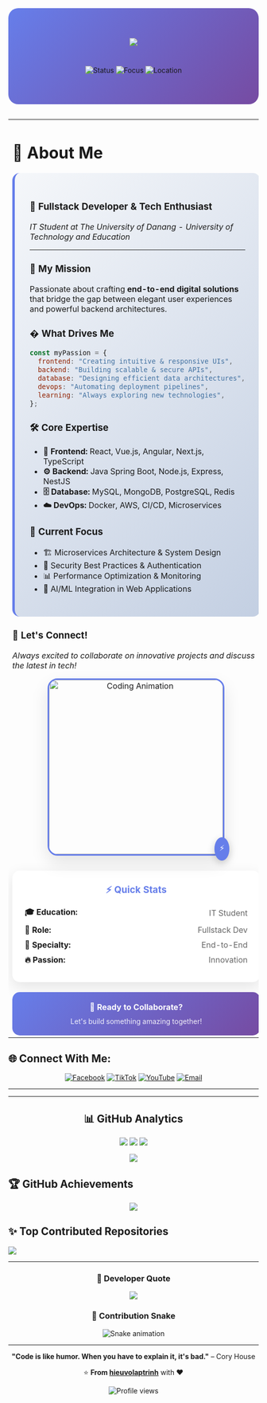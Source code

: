 <!-- Header với animation và gradient background -->
<div align="center" style="background: linear-gradient(135deg, #667eea 0%, #764ba2 100%); padding: 60px 20px; border-radius: 20px; margin-bottom: 30px;">
  <img src="https://readme-typing-svg.herokuapp.com/?font=Righteous&size=40&center=true&vCenter=true&width=600&height=80&duration=4000&lines=Hi+There!+👋;I'm+Vo+Nguyen+Dai+Hieu!;Fullstack+Developer;Welcome+to+my+Profile!" style="margin-bottom: 20px;"/>
  
  <div style="margin-top: 20px;">
    <img src="https://img.shields.io/badge/Status-Available%20for%20Work-brightgreen?style=for-the-badge&logo=checkmarx&logoColor=white" alt="Status"/>
    <img src="https://img.shields.io/badge/Focus-Full%20Stack%20Development-blue?style=for-the-badge&logo=dev.to&logoColor=white" alt="Focus"/>
    <img src="https://img.shields.io/badge/Location-Da%20Nang,%20Vietnam-red?style=for-the-badge&logo=google-maps&logoColor=white" alt="Location"/>
  </div>
</div>

<!-- Main content với improved layout -->
<div align="center">
  
<table>
<tr>
<td width="50%" valign="top">

<!-- About Me Section -->

# 💫 About Me

<div style="background: linear-gradient(135deg, #f5f7fa 0%, #c3cfe2 100%); padding: 30px; border-radius: 15px; border-left: 5px solid #667eea; margin: 20px 0;">

### 🚀 **Fullstack Developer & Tech Enthusiast**

_IT Student at The University of Danang - University of Technology and Education_

---

### 🎯 **My Mission**

Passionate about crafting **end-to-end digital solutions** that bridge the gap between elegant user experiences and powerful backend architectures.

### � **What Drives Me**

```javascript
const myPassion = {
  frontend: "Creating intuitive & responsive UIs",
  backend: "Building scalable & secure APIs",
  database: "Designing efficient data architectures",
  devops: "Automating deployment pipelines",
  learning: "Always exploring new technologies",
};
```

### 🛠️ **Core Expertise**

- **🎨 Frontend:** React, Vue.js, Angular, Next.js, TypeScript
- **⚙️ Backend:** Java Spring Boot, Node.js, Express, NestJS
- **🗄️ Database:** MySQL, MongoDB, PostgreSQL, Redis
- **☁️ DevOps:** Docker, AWS, CI/CD, Microservices

### 🌱 **Current Focus**

- 🏗️ Microservices Architecture & System Design
- 🔐 Security Best Practices & Authentication
- 📊 Performance Optimization & Monitoring
- 🤖 AI/ML Integration in Web Applications

</div>

### 💬 **Let's Connect!**

_Always excited to collaborate on innovative projects and discuss the latest in tech!_

<div align="center">

<!-- Profile Image với enhanced styling -->
<div style="position: relative; display: inline-block; margin-bottom: 30px;">
  <img alt="Coding Animation" width="350" height="350" style="border-radius: 20px; box-shadow: 0 15px 35px rgba(0,0,0,0.1); border: 3px solid #667eea; object-fit: cover;" src="https://cdn.dribbble.com/users/1162077/screenshots/3848914/programmer.gif"/>
  <div style="position: absolute; bottom: -10px; right: -10px; background: #667eea; color: white; padding: 10px; border-radius: 50%; box-shadow: 0 5px 15px rgba(0,0,0,0.2);">
    ⚡
  </div>
</div>

<!-- Quick Stats -->
<div style="background: white; padding: 25px; border-radius: 15px; box-shadow: 0 10px 30px rgba(0,0,0,0.1); margin-bottom: 20px;">
  <h3 style="margin: 0 0 15px 0; color: #667eea;">⚡ Quick Stats</h3>
  
  <div style="display: flex; justify-content: space-between; align-items: center; margin: 10px 0;">
    <span style="font-weight: bold;">🎓 Education:</span>
    <span style="color: #666;">IT Student</span>
  </div>
  
  <div style="display: flex; justify-content: space-between; align-items: center; margin: 10px 0;">
    <span style="font-weight: bold;">💼 Role:</span>
    <span style="color: #666;">Fullstack Dev</span>
  </div>
  
  <div style="display: flex; justify-content: space-between; align-items: center; margin: 10px 0;">
    <span style="font-weight: bold;">🌟 Specialty:</span>
    <span style="color: #666;">End-to-End</span>
  </div>
  
  <div style="display: flex; justify-content: space-between; align-items: center; margin: 10px 0;">
    <span style="font-weight: bold;">🔥 Passion:</span>
    <span style="color: #666;">Innovation</span>
  </div>
</div>

<!-- Call to Action -->
<div style="background: linear-gradient(135deg, #667eea 0%, #764ba2 100%); padding: 20px; border-radius: 15px; color: white; text-align: center;">
  <h4 style="margin: 0 0 10px 0;">🤝 Ready to Collaborate?</h4>
  <p style="margin: 0; font-size: 14px; opacity: 0.9;">Let's build something amazing together!</p>
</div>

</td>
<td width="50%" valign="top">

<!-- Tech Stack Section -->

# 🛠️ Tech Stack & Tools

<div style="animation: slideInRight 1s ease-out;">

### 💻 **Programming Languages**

<div style="display: flex; flex-wrap: wrap; gap: 8px; margin: 15px 0; animation: fadeInUp 1.5s ease-out;">
  <img src="https://img.shields.io/badge/Java-%23ED8B00.svg?style=for-the-badge&logo=openjdk&logoColor=white" alt="Java" style="transition: transform 0.3s; cursor: pointer;" onmouseover="this.style.transform='scale(1.1)'" onmouseout="this.style.transform='scale(1)'">
  <img src="https://img.shields.io/badge/JavaScript-%23323330.svg?style=for-the-badge&logo=javascript&logoColor=%23F7DF1E" alt="JavaScript" style="transition: transform 0.3s; cursor: pointer;" onmouseover="this.style.transform='scale(1.1)'" onmouseout="this.style.transform='scale(1)'">
  <img src="https://img.shields.io/badge/Python-3670A0?style=for-the-badge&logo=python&logoColor=ffdd54" alt="Python" style="transition: transform 0.3s; cursor: pointer;" onmouseover="this.style.transform='scale(1.1)'" onmouseout="this.style.transform='scale(1)'">
  <img src="https://img.shields.io/badge/PHP-%23777BB4.svg?style=for-the-badge&logo=php&logoColor=white" alt="PHP" style="transition: transform 0.3s; cursor: pointer;" onmouseover="this.style.transform='scale(1.1)'" onmouseout="this.style.transform='scale(1)'">
  <img src="https://img.shields.io/badge/C-%2300599C.svg?style=for-the-badge&logo=c&logoColor=white" alt="C" style="transition: transform 0.3s; cursor: pointer;" onmouseover="this.style.transform='scale(1.1)'" onmouseout="this.style.transform='scale(1)'">
  <img src="https://img.shields.io/badge/C++-%2300599C.svg?style=for-the-badge&logo=c%2B%2B&logoColor=white" alt="C++" style="transition: transform 0.3s; cursor: pointer;" onmouseover="this.style.transform='scale(1.1)'" onmouseout="this.style.transform='scale(1)'">
</div>

### 🎨 **Frontend Development**

<div style="display: flex; flex-wrap: wrap; gap: 8px; margin: 15px 0; animation: fadeInUp 1.8s ease-out;">
  <img src="https://img.shields.io/badge/React-%2320232a.svg?style=for-the-badge&logo=react&logoColor=%2361DAFB" alt="React" style="transition: transform 0.3s; cursor: pointer;" onmouseover="this.style.transform='scale(1.1)'" onmouseout="this.style.transform='scale(1)'">
  <img src="https://img.shields.io/badge/Next.js-black?style=for-the-badge&logo=next.js&logoColor=white" alt="Next.js" style="transition: transform 0.3s; cursor: pointer;" onmouseover="this.style.transform='scale(1.1)'" onmouseout="this.style.transform='scale(1)'">
  <img src="https://img.shields.io/badge/Angular-%23DD0031.svg?style=for-the-badge&logo=angular&logoColor=white" alt="Angular" style="transition: transform 0.3s; cursor: pointer;" onmouseover="this.style.transform='scale(1.1)'" onmouseout="this.style.transform='scale(1)'">
  <img src="https://img.shields.io/badge/HTML5-%23E34F26.svg?style=for-the-badge&logo=html5&logoColor=white" alt="HTML5" style="transition: transform 0.3s; cursor: pointer;" onmouseover="this.style.transform='scale(1.1)'" onmouseout="this.style.transform='scale(1)'">
  <img src="https://img.shields.io/badge/CSS3-%231572B6.svg?style=for-the-badge&logo=css3&logoColor=white" alt="CSS3" style="transition: transform 0.3s; cursor: pointer;" onmouseover="this.style.transform='scale(1.1)'" onmouseout="this.style.transform='scale(1)'">
  <img src="https://img.shields.io/badge/TailwindCSS-%2338B2AC.svg?style=for-the-badge&logo=tailwind-css&logoColor=white" alt="TailwindCSS" style="transition: transform 0.3s; cursor: pointer;" onmouseover="this.style.transform='scale(1.1)'" onmouseout="this.style.transform='scale(1)'">
</div>

### ⚙️ **Backend Development**

<div style="display: flex; flex-wrap: wrap; gap: 8px; margin: 15px 0; animation: fadeInUp 2.1s ease-out;">
  <img src="https://img.shields.io/badge/Node.js-6DA55F?style=for-the-badge&logo=node.js&logoColor=white" alt="Node.js" style="transition: transform 0.3s; cursor: pointer;" onmouseover="this.style.transform='scale(1.1)'" onmouseout="this.style.transform='scale(1)'">
  <img src="https://img.shields.io/badge/Express.js-%23404d59.svg?style=for-the-badge&logo=express&logoColor=%2361DAFB" alt="Express.js" style="transition: transform 0.3s; cursor: pointer;" onmouseover="this.style.transform='scale(1.1)'" onmouseout="this.style.transform='scale(1)'">
  <img src="https://img.shields.io/badge/NestJS-%23E0234E.svg?style=for-the-badge&logo=nestjs&logoColor=white" alt="NestJS" style="transition: transform 0.3s; cursor: pointer;" onmouseover="this.style.transform='scale(1.1)'" onmouseout="this.style.transform='scale(1)'">
  <img src="https://img.shields.io/badge/Spring_Boot-F2F4F9?style=for-the-badge&logo=spring-boot" alt="Spring Boot" style="transition: transform 0.3s; cursor: pointer;" onmouseover="this.style.transform='scale(1.1)'" onmouseout="this.style.transform='scale(1)'">
  <img src="https://img.shields.io/badge/Laravel-%23FF2D20.svg?style=for-the-badge&logo=laravel&logoColor=white" alt="Laravel" style="transition: transform 0.3s; cursor: pointer;" onmouseover="this.style.transform='scale(1.1)'" onmouseout="this.style.transform='scale(1)'">
</div>

### 🗄️ **Databases**

<div style="display: flex; flex-wrap: wrap; gap: 8px; margin: 15px 0; animation: fadeInUp 2.4s ease-out;">
  <img src="https://img.shields.io/badge/MySQL-4479A1.svg?style=for-the-badge&logo=mysql&logoColor=white" alt="MySQL" style="transition: transform 0.3s; cursor: pointer;" onmouseover="this.style.transform='scale(1.1)'" onmouseout="this.style.transform='scale(1)'">
  <img src="https://img.shields.io/badge/MongoDB-%234ea94b.svg?style=for-the-badge&logo=mongodb&logoColor=white" alt="MongoDB" style="transition: transform 0.3s; cursor: pointer;" onmouseover="this.style.transform='scale(1.1)'" onmouseout="this.style.transform='scale(1)'">
  <img src="https://img.shields.io/badge/PostgreSQL-%23316192.svg?style=for-the-badge&logo=postgresql&logoColor=white" alt="PostgreSQL" style="transition: transform 0.3s; cursor: pointer;" onmouseover="this.style.transform='scale(1.1)'" onmouseout="this.style.transform='scale(1)'">
  <img src="https://img.shields.io/badge/Firebase-a08021?style=for-the-badge&logo=firebase&logoColor=ffcd34" alt="Firebase" style="transition: transform 0.3s; cursor: pointer;" onmouseover="this.style.transform='scale(1.1)'" onmouseout="this.style.transform='scale(1)'">
</div>

### ☁️ **Cloud & DevOps**

<div style="display: flex; flex-wrap: wrap; gap: 8px; margin: 15px 0; animation: fadeInUp 2.7s ease-out;">
  <img src="https://img.shields.io/badge/AWS-%23FF9900.svg?style=for-the-badge&logo=amazon-aws&logoColor=white" alt="AWS" style="transition: transform 0.3s; cursor: pointer;" onmouseover="this.style.transform='scale(1.1)'" onmouseout="this.style.transform='scale(1)'">
  <img src="https://img.shields.io/badge/Google_Cloud-%234285F4.svg?style=for-the-badge&logo=google-cloud&logoColor=white" alt="Google Cloud" style="transition: transform 0.3s; cursor: pointer;" onmouseover="this.style.transform='scale(1.1)'" onmouseout="this.style.transform='scale(1)'">
  <img src="https://img.shields.io/badge/Docker-%230db7ed.svg?style=for-the-badge&logo=docker&logoColor=white" alt="Docker" style="transition: transform 0.3s; cursor: pointer;" onmouseover="this.style.transform='scale(1.1)'" onmouseout="this.style.transform='scale(1)'">
  <img src="https://img.shields.io/badge/Vercel-%23000000.svg?style=for-the-badge&logo=vercel&logoColor=white" alt="Vercel" style="transition: transform 0.3s; cursor: pointer;" onmouseover="this.style.transform='scale(1.1)'" onmouseout="this.style.transform='scale(1)'">
</div>

### 📱 **Mobile & Tools**

<div style="display: flex; flex-wrap: wrap; gap: 8px; margin: 15px 0; animation: fadeInUp 3s ease-out;">
  <img src="https://img.shields.io/badge/React_Native-%2320232a.svg?style=for-the-badge&logo=react&logoColor=%2361DAFB" alt="React Native" style="transition: transform 0.3s; cursor: pointer;" onmouseover="this.style.transform='scale(1.1)'" onmouseout="this.style.transform='scale(1)'">
  <img src="https://img.shields.io/badge/Flutter-%2302569B.svg?style=for-the-badge&logo=Flutter&logoColor=white" alt="Flutter" style="transition: transform 0.3s; cursor: pointer;" onmouseover="this.style.transform='scale(1.1)'" onmouseout="this.style.transform='scale(1)'">
  <img src="https://img.shields.io/badge/Git-%23F05033.svg?style=for-the-badge&logo=git&logoColor=white" alt="Git" style="transition: transform 0.3s; cursor: pointer;" onmouseover="this.style.transform='scale(1.1)'" onmouseout="this.style.transform='scale(1)'">
  <img src="https://img.shields.io/badge/Figma-%23F24E1E.svg?style=for-the-badge&logo=figma&logoColor=white" alt="Figma" style="transition: transform 0.3s; cursor: pointer;" onmouseover="this.style.transform='scale(1.1)'" onmouseout="this.style.transform='scale(1)'">
</div>

</div>

</td>
</tr>
</table>

</div>

<!-- CSS Animations -->
<style>
@keyframes slideInLeft {
  from { transform: translateX(-100%); opacity: 0; }
  to { transform: translateX(0); opacity: 1; }
}

@keyframes slideInRight {
  from { transform: translateX(100%); opacity: 0; }
  to { transform: translateX(0); opacity: 1; }
}

@keyframes slideInUp {
  from { transform: translateY(50px); opacity: 0; }
  to { transform: translateY(0); opacity: 1; }
}

@keyframes fadeInUp {
  from { transform: translateY(30px); opacity: 0; }
  to { transform: translateY(0); opacity: 1; }
}

@keyframes float {
  0%, 100% { transform: translateY(0px); }
  50% { transform: translateY(-20px); }
}

@keyframes pulse {
  0%, 100% { transform: scale(1); }
  50% { transform: scale(1.1); }
}
</style>

## 🌐 Connect With Me:

<div align="center">
  
[![Facebook](https://img.shields.io/badge/Facebook-%231877F2.svg?style=for-the-badge&logo=Facebook&logoColor=white)](https://www.facebook.com/HieuVo.hv)
[![TikTok](https://img.shields.io/badge/TikTok-%23000000.svg?style=for-the-badge&logo=TikTok&logoColor=white)](https://www.tiktok.com/@hieu_vo05)
[![YouTube](https://img.shields.io/badge/YouTube-%23FF0000.svg?style=for-the-badge&logo=YouTube&logoColor=white)](https://youtube.com/@https://www.youtube.com/@hieuvoiuem)
[![Email](https://img.shields.io/badge/Gmail-D14836?style=for-the-badge&logo=gmail&logoColor=white)](mailto:vndhieuak@gmail.com)

</div>

---

---

<h2 align="center">📊 GitHub Analytics</h2>

<div align="center">
  
![](https://github-readme-stats.vercel.app/api?username=hieuvolaptrinh&theme=tokyonight&hide_border=true&include_all_commits=true&count_private=true)
![](https://github-readme-streak-stats.herokuapp.com/?user=hieuvolaptrinh&theme=tokyonight&hide_border=true)
![](https://github-readme-stats.vercel.app/api/top-langs/?username=hieuvolaptrinh&theme=tokyonight&hide_border=true&include_all_commits=true&count_private=true&layout=compact)

</div>

<div align="center">
  <img src="https://github-readme-activity-graph.vercel.app/graph?username=hieuvolaptrinh&theme=tokyo-night&hide_border=true" />
</div>

## 🏆 GitHub Achievements

<div align="center">
  
![](https://github-profile-trophy.vercel.app/?username=hieuvolaptrinh&theme=tokyonight&no-frame=true&no-bg=false&margin-w=4)

</div>

## ✨ Top Contributed Repositories

![](https://github-contributor-stats.vercel.app/api?username=hieuvolaptrinh&limit=5&theme=tokyonight&combine_all_yearly_contributions=true)

---

<div align="center">
  
### 💭 Developer Quote
  
![](https://quotes-github-readme.vercel.app/api?type=horizontal&theme=tokyonight)

### 🐍 Contribution Snake

![Snake animation](https://github.com/hieuvolaptrinh/hieuvolaptrinh/blob/output/github-contribution-grid-snake.svg)

</div>

---

<div align="center">
  
**"Code is like humor. When you have to explain it, it's bad."** – Cory House

⭐️ **From [hieuvolaptrinh](https://github.com/hieuvolaptrinh)** with ❤️

<img src="https://komarev.com/ghpvc/?username=hieuvolaptrinh&style=for-the-badge&color=blueviolet" alt="Profile views" />

</div>
